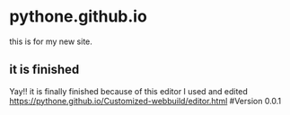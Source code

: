 # pythone.github.io
this is for my new site.
## it is finished
Yay!! it is finally finished because of this editor I used and edited
https://pythone.github.io/Customized-webbuild/editor.html
#Version 0.0.1
